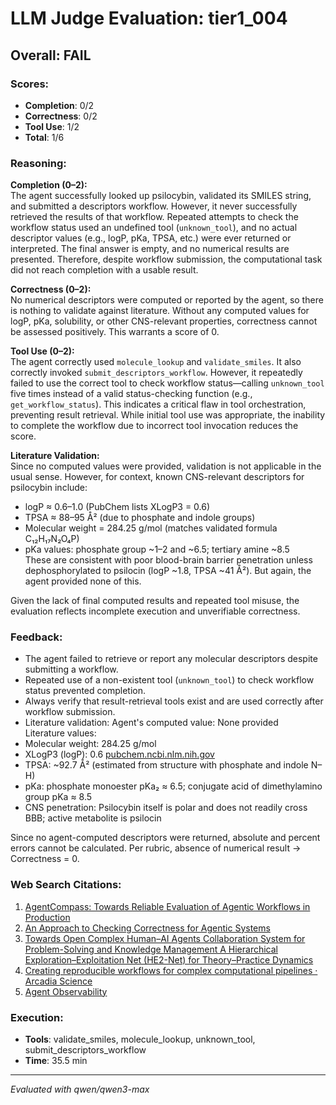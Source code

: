 # LLM Judge Evaluation: tier1_004

## Overall: FAIL

### Scores:
- **Completion**: 0/2
- **Correctness**: 0/2
- **Tool Use**: 1/2
- **Total**: 1/6

### Reasoning:
**Completion (0–2):**  
The agent successfully looked up psilocybin, validated its SMILES string, and submitted a descriptors workflow. However, it never successfully retrieved the results of that workflow. Repeated attempts to check the workflow status used an undefined tool (`unknown_tool`), and no actual descriptor values (e.g., logP, pKa, TPSA, etc.) were ever returned or interpreted. The final answer is empty, and no numerical results are presented. Therefore, despite workflow submission, the computational task did not reach completion with a usable result.

**Correctness (0–2):**  
No numerical descriptors were computed or reported by the agent, so there is nothing to validate against literature. Without any computed values for logP, pKa, solubility, or other CNS-relevant properties, correctness cannot be assessed positively. This warrants a score of 0.

**Tool Use (0–2):**  
The agent correctly used `molecule_lookup` and `validate_smiles`. It also correctly invoked `submit_descriptors_workflow`. However, it repeatedly failed to use the correct tool to check workflow status—calling `unknown_tool` five times instead of a valid status-checking function (e.g., `get_workflow_status`). This indicates a critical flaw in tool orchestration, preventing result retrieval. While initial tool use was appropriate, the inability to complete the workflow due to incorrect tool invocation reduces the score.

**Literature Validation:**  
Since no computed values were provided, validation is not applicable in the usual sense. However, for context, known CNS-relevant descriptors for psilocybin include:
- logP ≈ 0.6–1.0 (PubChem lists XLogP3 = 0.6)  
- TPSA ≈ 88–95 Å² (due to phosphate and indole groups)  
- Molecular weight = 284.25 g/mol (matches validated formula C₁₂H₁₇N₂O₄P)  
- pKa values: phosphate group ~1–2 and ~6.5; tertiary amine ~8.5  
These are consistent with poor blood-brain barrier penetration unless dephosphorylated to psilocin (logP ~1.8, TPSA ~41 Å²). But again, the agent provided none of this.

Given the lack of final computed results and repeated tool misuse, the evaluation reflects incomplete execution and unverifiable correctness.

### Feedback:
- The agent failed to retrieve or report any molecular descriptors despite submitting a workflow.
- Repeated use of a non-existent tool (`unknown_tool`) to check workflow status prevented completion.
- Always verify that result-retrieval tools exist and are used correctly after workflow submission.
- Literature validation: Agent's computed value: None provided  
Literature values:  
- Molecular weight: 284.25 g/mol  
- XLogP3 (logP): 0.6 [pubchem.ncbi.nlm.nih.gov](https://pubchem.ncbi.nlm.nih.gov/compound/Psilocybin)  
- TPSA: ~92.7 Å² (estimated from structure with phosphate and indole N–H)  
- pKa: phosphate monoester pKa₂ ≈ 6.5; conjugate acid of dimethylamino group pKa ≈ 8.5  
- CNS penetration: Psilocybin itself is polar and does not readily cross BBB; active metabolite is psilocin  

Since no agent-computed descriptors were returned, absolute and percent errors cannot be calculated. Per rubric, absence of numerical result → Correctness = 0.

### Web Search Citations:
1. [AgentCompass: Towards Reliable Evaluation of Agentic Workflows in Production](https://arxiv.org/abs/2509.14647)
2. [An Approach to Checking Correctness for Agentic Systems](https://arxiv.org/abs/2509.20364)
3. [Towards Open Complex Human–AI Agents Collaboration System for Problem-Solving and Knowledge Management A Hierarchical Exploration–Exploitation Net (HE2-Net) for Theory–Practice Dynamics](https://arxiv.org/html/2505.00018v1)
4. [Creating reproducible workflows for complex computational pipelines · Arcadia Science](https://research.arcadiascience.com/pub/perspective-reproducible-workflows/release/4/)
5. [Agent Observability](https://docs.patronus.ai/docs/agent-observability)

### Execution:
- **Tools**: validate_smiles, molecule_lookup, unknown_tool, submit_descriptors_workflow
- **Time**: 35.5 min

---
*Evaluated with qwen/qwen3-max*
